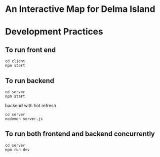 # An Interactive Map for Delma Island


# Development Practices

## To run front end 
```
cd client
npm start
```
## To run backend 
```
cd server
npm start
```
backend with hot refresh
```
cd server 
nodemon server.js
```
## To run both frontend and backend concurrently
```
cd server
npm run dev

```

